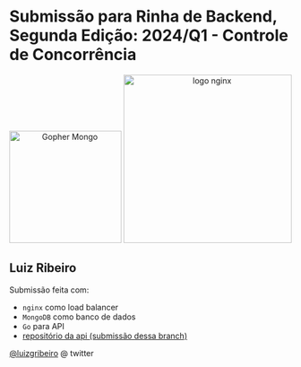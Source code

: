 # Submissão para Rinha de Backend, Segunda Edição: 2024/Q1 - Controle de Concorrência

<p align="center">
<img src="https://raw.githubusercontent.com/mongodb/mongo-go-driver/master/etc/assets/mongo-gopher.png" alt="Gopher Mongo" width="200" height="auto">
<img src="https://upload.wikimedia.org/wikipedia/commons/c/c5/Nginx_logo.svg" alt="logo nginx" width="300" height="auto">
<br />
</p>


## Luiz Ribeiro
Submissão feita com:
- `nginx` como load balancer
- `MongoDB` como banco de dados
- `Go` para API
- [repositório da api (submissão dessa branch)](https://github.com/luizgribeiro/rinha-de-backend-q1-2024/tree/mongo-simple)

[@luizgribeiro](https://twitter.com/luiz_gribeiro) @ twitter

